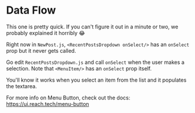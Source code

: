 # Data Flow

This one is pretty quick. If you can't figure it out in a minute or two, we probably explained it horribly 😂

Right now in `NewPost.js`, `<RecentPostsDropdown onSelect/>` has an `onSelect` prop but it never gets called.

Go edit `RecentPostsDropdown.js` and call `onSelect` when the user makes a selection. Note that `<MenuItem/>` has an `onSelect` prop itself.

You'll know it works when you select an item from the list and it populates the textarea.

For more info on Menu Button, check out the docs: https://ui.reach.tech/menu-button
